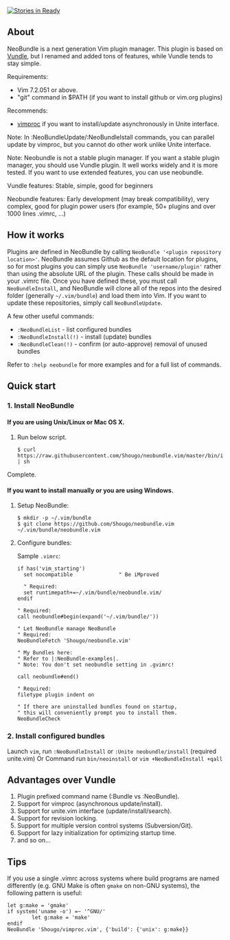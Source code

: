 [![Stories in Ready](https://badge.waffle.io/Shougo/neobundle.vim.png)](https://waffle.io/Shougo/neobundle.vim)

## About

NeoBundle is a next generation Vim plugin manager. This plugin is based on
[Vundle](https://github.com/gmarik/vundle), but I renamed and added tons of
features,  while Vundle tends to stay simple.

Requirements:
* Vim 7.2.051 or above.
* "git" command in $PATH (if you want to install github or vim.org plugins)

Recommends:
* [vimproc](https://github.com/Shougo/vimproc.vim) if you want to
  install/update asynchronously in Unite interface.

Note: In :NeoBundleUpdate/:NeoBundleIstall commands, you can parallel update by
vimproc, but you cannot do other work unlike Unite interface.

Note: Neobundle is not a stable plugin manager.  If you want a stable plugin
manager, you should use Vundle plugin.  It well works widely and it is more
tested.  If you want to use extended features, you can use neobundle.

Vundle features: Stable, simple, good for beginners

Neobundle features: Early development (may break compatibility), very complex,
good for plugin power users (for example, 50+ plugins and over 1000 lines
.vimrc, ...)

## How it works

Plugins are defined in NeoBundle by calling `NeoBundle '<plugin repository
location>'`.  NeoBundle assumes Github as the default location for plugins, so
for most plugins you can simply use `NeoBundle 'username/plugin'` rather than
using the absolute URL of the plugin.  These calls should be made in your
.vimrc file.  Once you have defined these, you must call `NeoBundleInstall`,
and NeoBundle will clone all of the repos into the desired folder (generally
`~/.vim/bundle`) and load them into Vim.  If you want to update these
repositories, simply call `NeoBundleUpdate`.

A few other useful commands:
- `:NeoBundleList`          - list configured bundles
- `:NeoBundleInstall(!)`    - install (update) bundles
- `:NeoBundleClean(!)`      - confirm (or auto-approve) removal of unused bundles

Refer to `:help neobundle` for more examples and for a full list of commands.

## Quick start

### 1. Install NeoBundle

#### If you are using Unix/Linux or Mac OS X.

1. Run below script.

     ```
     $ curl https://raw.githubusercontent.com/Shougo/neobundle.vim/master/bin/install.sh | sh
     ```
Complete.

#### If you want to install manually or you are using Windows.

1. Setup NeoBundle:

     ```
     $ mkdir -p ~/.vim/bundle
     $ git clone https://github.com/Shougo/neobundle.vim ~/.vim/bundle/neobundle.vim
     ```

2. Configure bundles:

     Sample `.vimrc`:

     ```vim
     if has('vim_starting')
       set nocompatible               " Be iMproved

       " Required:
       set runtimepath+=~/.vim/bundle/neobundle.vim/
     endif

     " Required:
     call neobundle#begin(expand('~/.vim/bundle/'))

     " Let NeoBundle manage NeoBundle
     " Required:
     NeoBundleFetch 'Shougo/neobundle.vim'

     " My Bundles here:
     " Refer to |:NeoBundle-examples|.
     " Note: You don't set neobundle setting in .gvimrc!

     call neobundle#end()

     " Required:
     filetype plugin indent on

     " If there are uninstalled bundles found on startup,
     " this will conveniently prompt you to install them.
     NeoBundleCheck
     ```

### 2. Install configured bundles

Launch `vim`, run `:NeoBundleInstall` or `:Unite neobundle/install` (required
unite.vim) Or Command run `bin/neoinstall` or `vim +NeoBundleInstall +qall`

## Advantages over Vundle

1. Plugin prefixed command name (:Bundle vs :NeoBundle).
2. Support for vimproc (asynchronous update/install).
3. Support for unite.vim interface (update/install/search).
4. Support for revision locking.
5. Support for multiple version control systems (Subversion/Git).
6. Support for lazy initialization for optimizing startup time.
7. and so on...

## Tips

If you use a single .vimrc across systems where build programs are
named differently (e.g. GNU Make is often `gmake` on non-GNU
systems), the following pattern is useful:

```vim
let g:make = 'gmake'
if system('uname -o') =~ '^GNU/'
        let g:make = 'make'
endif
NeoBundle 'Shougo/vimproc.vim', {'build': {'unix': g:make}}
```
